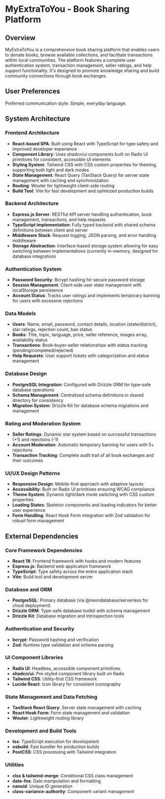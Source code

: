 # MyExtraToYou - Book Sharing Platform

## Overview

MyExtraToYou is a comprehensive book sharing platform that enables users to donate books, browse available collections, and facilitate transactions within local communities. The platform features a complete user authentication system, transaction management, seller ratings, and help support functionality. It's designed to promote knowledge sharing and build community connections through book exchanges.

## User Preferences

Preferred communication style: Simple, everyday language.

## System Architecture

### Frontend Architecture
- **React-based SPA**: Built using React with TypeScript for type safety and improved developer experience
- **Component Library**: Uses shadcn/ui components built on Radix UI primitives for consistent, accessible UI elements
- **Styling System**: Tailwind CSS with CSS custom properties for theming, supporting both light and dark modes
- **State Management**: React Query (TanStack Query) for server state management with caching and synchronization
- **Routing**: Wouter for lightweight client-side routing
- **Build Tool**: Vite for fast development and optimized production builds

### Backend Architecture
- **Express.js Server**: RESTful API server handling authentication, book management, transactions, and help requests
- **TypeScript Implementation**: Fully typed backend with shared schema definitions between client and server
- **Middleware Stack**: Request logging, JSON parsing, and error handling middleware
- **Storage Abstraction**: Interface-based storage system allowing for easy switching between implementations (currently in-memory, designed for database integration)

### Authentication System
- **Password Security**: Bcrypt hashing for secure password storage
- **Session Management**: Client-side user state management with localStorage persistence
- **Account Status**: Tracks user ratings and implements temporary banning for users with excessive rejections

### Data Models
- **Users**: Name, email, password, contact details, location (state/district), star ratings, rejection count, ban status
- **Books**: Title, topic, language, price, seller reference, images array, availability status
- **Transactions**: Book-buyer-seller relationships with status tracking (pending/completed/rejected)
- **Help Requests**: User support tickets with categorization and status management

### Database Design
- **PostgreSQL Integration**: Configured with Drizzle ORM for type-safe database operations
- **Schema Management**: Centralized schema definitions in shared directory for consistency
- **Migration System**: Drizzle Kit for database schema migrations and management

### Rating and Moderation System
- **Seller Ratings**: Dynamic star system based on successful transactions (+1) and rejections (-1)
- **Account Moderation**: Automatic temporary banning for users with 5+ rejections
- **Transaction Tracking**: Complete audit trail of all book exchanges and their outcomes

### UI/UX Design Patterns
- **Responsive Design**: Mobile-first approach with adaptive layouts
- **Accessibility**: Built on Radix UI primitives ensuring WCAG compliance
- **Theme System**: Dynamic light/dark mode switching with CSS custom properties
- **Loading States**: Skeleton components and loading indicators for better user experience
- **Form Handling**: React Hook Form integration with Zod validation for robust form management

## External Dependencies

### Core Framework Dependencies
- **React 18**: Frontend framework with hooks and modern features
- **Express.js**: Backend web application framework
- **TypeScript**: Type safety across the entire application stack
- **Vite**: Build tool and development server

### Database and ORM
- **PostgreSQL**: Primary database (via @neondatabase/serverless for cloud deployment)
- **Drizzle ORM**: Type-safe database toolkit with schema management
- **Drizzle Kit**: Database migration and introspection tools

### Authentication and Security
- **bcrypt**: Password hashing and verification
- **Zod**: Runtime type validation and schema parsing

### UI Component Libraries
- **Radix UI**: Headless, accessible component primitives
- **shadcn/ui**: Pre-styled component library built on Radix
- **Tailwind CSS**: Utility-first CSS framework
- **Lucide React**: Icon library for consistent iconography

### State Management and Data Fetching
- **TanStack React Query**: Server state management with caching
- **React Hook Form**: Form state management and validation
- **Wouter**: Lightweight routing library

### Development and Build Tools
- **tsx**: TypeScript execution for development
- **esbuild**: Fast bundler for production builds
- **PostCSS**: CSS processing with Tailwind integration

### Utilities
- **clsx & tailwind-merge**: Conditional CSS class management
- **date-fns**: Date manipulation and formatting
- **nanoid**: Unique ID generation
- **class-variance-authority**: Component variant management